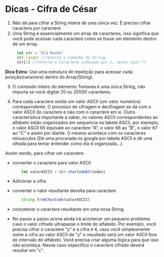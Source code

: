 # Dicas - Cifra de César 
1. Não dá para cifrar a String inteira de uma única vez. É preciso cifrar caractere por caractere. 
2. Uma String é essencialmente um array de caracteres, isso significa que você pode acessar cada caractere como se fosse um elemento dentro de um array.
    ```javascript
      let str = "Olá Mundo"
      str.lenght //retorna o tamanho da String 
      str[1] //retorna o caractere indexado por 1, nesse caso "l"
    ```
**Dica Extra:** Use uma estrutura de repetição para acessar cada posição(caractere) dentro do Array(String). 

3. O conteúdo inteiro do elemento Textarea é uma única String, não importa se você digitar 20 ou 20000 caracteres. 

4. Para cada caractere existe um valor ASCII (um valor numérico) correspondente. O processo de cifragem e decifragem se dá com o valor ASCII do caractere e não com o caractere em sí. 
Outra característica importante a saber, os valores ASCII correspondentes ao alfabeto estão organizados em sequencia na tabela ASCII, por exemplo, o valor ASCII 65 equivale ao caractere "A", o valor 66 ao "B", o valor 67 ao "C" e assim por diante. O mesmo acontece com os caracteres minusculos (Dê uma procurada no google por tabela ASCII e dê uma olhada para tentar entender como ela é organizada...). 

Assim sendo, para cifrar um caractere: 
- converter o caractere para valor ASCII

    ```javascript 
        let valorASCII = str.charCodeAt(index)
    ```

- Adicionar a cifra 

- converter o valor resultante devolta para caractere 

    ```javascript 
        String.fromCharCode(valorASCII)
    ```
- concatenar o caractere resultante em uma nova String

- No passo a passo acima ainda irá acontecer um pequeno problema caso o valor cifrado ultrapasse o limite do alfabeto. Por exemplo, você precisa cifrar o caractere "y" e a cifra é 4, caso você simplesmente some a cifra ao valor ASCII de "y" o resultado será um valor ASCII fora do intervalo do alfabeto. Você precisa criar alguma lógica para que isso não aconteça. Nesse caso especifico o caractere cifrado deverá resultar em "c".

